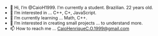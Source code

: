 - 👋 Hi, I’m @CaioH1999. I'm currently a student. Brazilian. 22 years old.
- 👀 I’m interested in ... C++, C+, JavaScript.
- 🌱 I’m currently learning ... Math, C++.
- 💞️ I’m interested in creating small projects ... to understand more.
- 📫 How to reach me ... CaioHenriqueC.O.1999@gmail.com

<!---
CaioH1999/CaioH1999 is a ✨ special ✨ repository because its `README.md` (this file) appears on your GitHub profile.
You can click the Preview link to take a look at your changes.
--->
